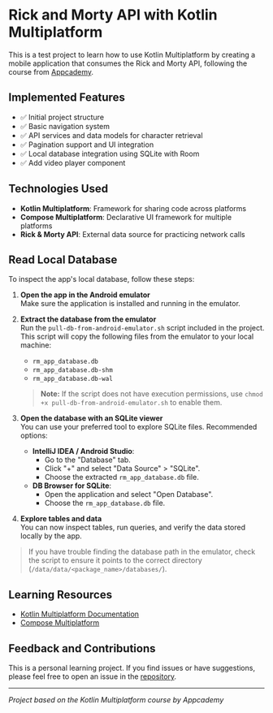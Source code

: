 # Rick and Morty API with Kotlin Multiplatform

This is a test project to learn how to use Kotlin Multiplatform by creating a mobile application that consumes the Rick and
Morty API, following the course
from [Appcademy](https://www.appcademy.dev/kotlin-multiplataforma-compose-curso-definitivo-desde-0).

## Implemented Features

- ✅ Initial project structure
- ✅ Basic navigation system
- ✅ API services and data models for character retrieval
- ✅ Pagination support and UI integration
- ✅ Local database integration using SQLite with Room
- ✅ Add video player component

## Technologies Used

- **Kotlin Multiplatform**: Framework for sharing code across platforms
- **Compose Multiplatform**: Declarative UI framework for multiple platforms
- **Rick & Morty API**: External data source for practicing network calls

## Read Local Database

To inspect the app's local database, follow these steps:

1. **Open the app in the Android emulator**  
   Make sure the application is installed and running in the emulator.

2. **Extract the database from the emulator**  
   Run the `pull-db-from-android-emulator.sh` script included in the project. This script will copy the following files from the emulator to your local machine:
   - `rm_app_database.db`
   - `rm_app_database.db-shm`
   - `rm_app_database.db-wal`

   > **Note:** If the script does not have execution permissions, use `chmod +x pull-db-from-android-emulator.sh` to enable them.

3. **Open the database with an SQLite viewer**  
   You can use your preferred tool to explore SQLite files. Recommended options:
   - **IntelliJ IDEA / Android Studio**:  
     - Go to the "Database" tab.
     - Click "+" and select "Data Source" > "SQLite".
     - Choose the extracted `rm_app_database.db` file.
   - **DB Browser for SQLite**:  
     - Open the application and select "Open Database".
     - Choose the `rm_app_database.db` file.

4. **Explore tables and data**  
   You can now inspect tables, run queries, and verify the data stored locally by the app.

> If you have trouble finding the database path in the emulator, check the script to ensure it points to the correct directory (`/data/data/<package_name>/databases/`).

## Learning Resources

- [Kotlin Multiplatform Documentation](https://www.jetbrains.com/help/kotlin-multiplatform-dev/get-started.html)
- [Compose Multiplatform](https://github.com/JetBrains/compose-multiplatform/)

## Feedback and Contributions

This is a personal learning project. If you find issues or have suggestions, please feel free to open an issue in
the [repository](https://github.com/AdriReche/kmp-rick-morty-app).

---

*Project based on the Kotlin Multiplatform course by Appcademy*